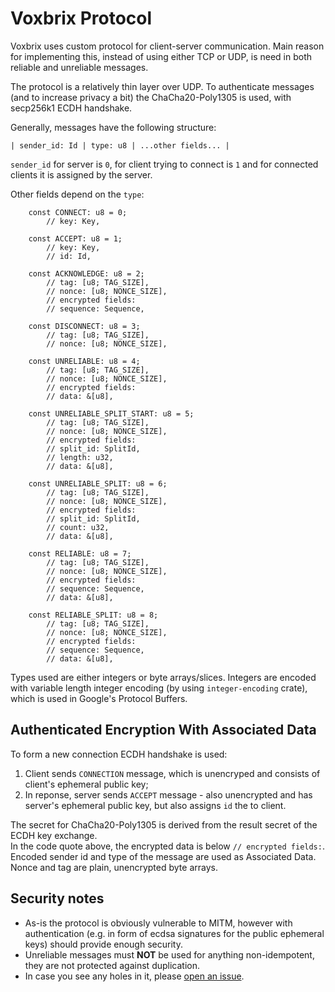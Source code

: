 # Voxbrix Protocol
Voxbrix uses custom protocol for client-server communication. Main reason for implementing this, instead of using either TCP or UDP, is need in both reliable and unreliable messages.  
  
The protocol is a relatively thin layer over UDP. To authenticate messages (and to increase privacy a bit) the ChaCha20-Poly1305 is used, with secp256k1 ECDH handshake.  
  
Generally, messages have the following structure:
```
| sender_id: Id | type: u8 | ...other fields... |
```
  
`sender_id` for server is `0`, for client trying to connect is `1` and for connected clients it is assigned by the server.
  
Other fields depend on the `type`:
```
    const CONNECT: u8 = 0;
        // key: Key,

    const ACCEPT: u8 = 1;
        // key: Key,
        // id: Id,

    const ACKNOWLEDGE: u8 = 2;
        // tag: [u8; TAG_SIZE],
        // nonce: [u8; NONCE_SIZE],
        // encrypted fields:
        // sequence: Sequence,

    const DISCONNECT: u8 = 3;
        // tag: [u8; TAG_SIZE],
        // nonce: [u8; NONCE_SIZE],

    const UNRELIABLE: u8 = 4;
        // tag: [u8; TAG_SIZE],
        // nonce: [u8; NONCE_SIZE],
        // encrypted fields:
        // data: &[u8],

    const UNRELIABLE_SPLIT_START: u8 = 5;
        // tag: [u8; TAG_SIZE],
        // nonce: [u8; NONCE_SIZE],
        // encrypted fields:
        // split_id: SplitId,
        // length: u32,
        // data: &[u8],

    const UNRELIABLE_SPLIT: u8 = 6;
        // tag: [u8; TAG_SIZE],
        // nonce: [u8; NONCE_SIZE],
        // encrypted fields:
        // split_id: SplitId,
        // count: u32,
        // data: &[u8],

    const RELIABLE: u8 = 7;
        // tag: [u8; TAG_SIZE],
        // nonce: [u8; NONCE_SIZE],
        // encrypted fields:
        // sequence: Sequence,
        // data: &[u8],

    const RELIABLE_SPLIT: u8 = 8;
        // tag: [u8; TAG_SIZE],
        // nonce: [u8; NONCE_SIZE],
        // encrypted fields:
        // sequence: Sequence,
        // data: &[u8],
```
  
Types used are either integers or byte arrays/slices. Integers are encoded with variable length integer encoding (by using `integer-encoding` crate), which is used in Google's Protocol Buffers.
  
## Authenticated Encryption With Associated Data
To form a new connection ECDH handshake is used:
1. Client sends `CONNECTION` message, which is unencryped and consists of client's ephemeral public key;
2. In reponse, server sends `ACCEPT` message - also unencrypted and has server's ephemeral public key, but also assigns `id` the to client.  

The secret for ChaCha20-Poly1305 is derived from the result secret of the ECDH key exchange.  
In the code quote above, the encrypted data is below `// encrypted fields:`. Encoded sender id and type of the message are used as Associated Data. Nonce and tag are plain, unencrypted byte arrays.

## Security notes

* As-is the protocol is obviously vulnerable to MITM, however with authentication (e.g. in form of ecdsa signatures for the public ephemeral keys) should provide enough security.
* Unreliable messages must **NOT** be used for anything non-idempotent, they are not protected against duplication.
* In case you see any holes in it, please [open an issue](https://codeberg.org/voxbrix/voxbrix/issues).
